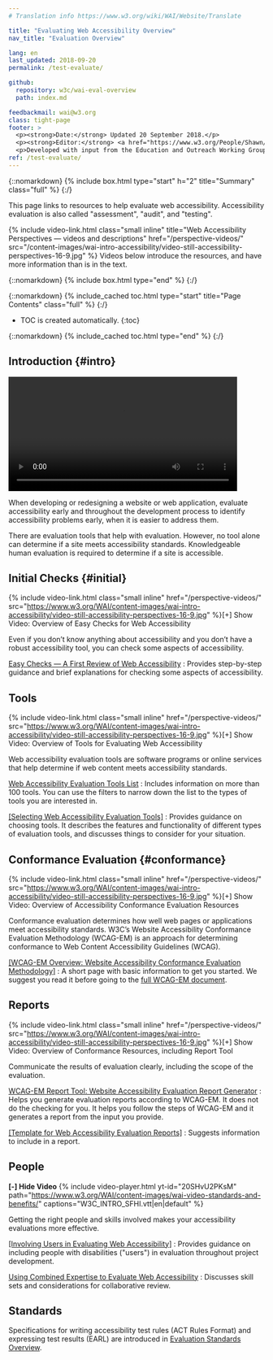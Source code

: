 ```yaml
---
# Translation info https://www.w3.org/wiki/WAI/Website/Translate

title: "Evaluating Web Accessibility Overview"
nav_title: "Evaluation Overview"

lang: en
last_updated: 2018-09-20
permalink: /test-evaluate/

github: 
  repository: w3c/wai-eval-overview
  path: index.md

feedbackmail: wai@w3.org
class: tight-page
footer: >
  <p><strong>Date:</strong> Updated 20 September 2018.</p>
  <p><strong>Editor:</strong> <a href="https://www.w3.org/People/Shawn/">Shawn Lawton Henry</a>.</p>
  <p>Developed with input from the Education and Outreach Working Group (<a href="http://www.w3.org/WAI/EO/">EOWG</a>).</p>
ref: /test-evaluate/
---
```


{::nomarkdown}
{% include box.html type="start" h="2" title="Summary" class="full" %}
{:/}

This page links to resources to help evaluate web accessibility. Accessibility evaluation is also called "assessment", "audit", and "testing".

{% include video-link.html class="small inline" title="Web Accessibility Perspectives &mdash; videos and descriptions" href="/perspective-videos/" src="/content-images/wai-intro-accessibility/video-still-accessibility-perspectives-16-9.jpg" %} Videos below introduce the resources, and have more information than is in the text.

{::nomarkdown}
{% include box.html type="end" %}
{:/}


{::nomarkdown}
{% include_cached toc.html type="start" title="Page Contents" class="full" %}
{:/}

-   TOC is created automatically.
{:toc}

{::nomarkdown}
{% include_cached toc.html type="end" %}
{:/}

## Introduction {#intro}

<div "float: right; margin-left: 2rem; clear:right; width: 45%; max-width: 450px">
<video controls width="450">
    <source src="http://media.w3.org/wai/perspective-videos/customizable-text-ad.mp4"
            type="video/mp4">
</video>
  </div>
  
<!-- {% include video-link.html class="large inline" href="/perspective-videos/" src="https://www.w3.org/WAI/content-images/wai-intro-accessibility/video-still-accessibility-perspectives-16-9.jpg" %} -->

<!-- <img src="{{ "/content-images/wai-bcase/market-reach.svg" | relative_url }}" alt="" style="float: right; margin-left: 2rem; clear:right; width: 30%; max-width: 220px"> -->

When developing or redesigning a website or web application, evaluate accessibility early and throughout the development process to identify accessibility problems early, when it is easier to address them.

There are evaluation tools that help with evaluation. However, no tool alone can determine if a site meets accessibility standards. Knowledgeable human evaluation is required to determine if a site is accessible.

## Initial Checks {#initial}

{% include video-link.html class="small inline" href="/perspective-videos/" src="https://www.w3.org/WAI/content-images/wai-intro-accessibility/video-still-accessibility-perspectives-16-9.jpg" %}[+] Show Video: Overview of Easy Checks for Web Accessibility

Even if you don’t know anything about accessibility and you don’t have a robust accessibility tool, you can check some aspects of accessibility.

[Easy Checks — A First Review of Web Accessibility](/test-evaluate/preliminary/)
:   Provides step-by-step guidance and brief explanations for checking some aspects of accessibility.

## Tools

{% include video-link.html class="small inline" href="/perspective-videos/" src="https://www.w3.org/WAI/content-images/wai-intro-accessibility/video-still-accessibility-perspectives-16-9.jpg" %}[+] Show Video: Overview of Tools for Evaluating Web Accessibility

Web accessibility evaluation tools are software programs or online services that help determine if web content meets accessibility standards.

[Web Accessibility Evaluation Tools List](https://www.w3.org/WAI/ER/tools/)
:   Includes information on more than 100 tools. You can use the filters to narrow down the list to the types of tools you are interested in.

[[Selecting Web Accessibility Evaluation Tools]](/test-evaluate/tools/selecting/)
:   Provides guidance on choosing tools. It describes the features and functionality of different types of evaluation tools, and discusses things to consider for your situation.

## Conformance Evaluation {#conformance}

{% include video-link.html class="small inline" href="/perspective-videos/" src="https://www.w3.org/WAI/content-images/wai-intro-accessibility/video-still-accessibility-perspectives-16-9.jpg" %}[+] Show Video: Overview of Accessibility Conformance Evaluation Resources

Conformance evaluation determines how well web pages or applications meet accessibility standards. W3C’s Website Accessibility Conformance Evaluation Methodology (WCAG-EM) is an approach for determining conformance to Web Content Accessibility Guidelines (WCAG).

[[WCAG-EM Overview: Website Accessibility Conformance Evaluation Methodology]](/test-evaluate/conformance/wcag-em/)
:   A short page with basic information to get you started. We suggest you read it before going to the [full WCAG-EM document](https://www.w3.org/TR/WCAG-EM/).

## Reports

{% include video-link.html class="small inline" href="/perspective-videos/" src="https://www.w3.org/WAI/content-images/wai-intro-accessibility/video-still-accessibility-perspectives-16-9.jpg" %}[+] Show Video: Overview of Conformance Resources, including Report Tool

Communicate the results of evaluation clearly, including the scope of the evaluation.

[WCAG-EM Report Tool: Website Accessibility Evaluation Report Generator](https://www.w3.org/WAI/eval/report-tool/#/)
:   Helps you generate evaluation reports according to WCAG-EM. It does not do the checking for you. It helps you follow the steps of WCAG-EM and it generates a report from the input you provide.

[[Template for Web Accessibility Evaluation Reports]](/test-evaluate/report-template/)
:   Suggests information to include in a report.

## People

**[-] Hide Video**
{% include video-player.html 
           yt-id="20SHvU2PKsM" 
           path="https://www.w3.org/WAI/content-images/wai-video-standards-and-benefits/"
           captions="W3C_INTRO_SFHI.vtt|en|default"
           %}

Getting the right people and skills involved makes your accessibility evaluations more effective.

[[Involving Users in Evaluating Web Accessibility]](/test-evaluate/involving-users/)
:   Provides guidance on including people with disabilities ("users") in evaluation throughout project development.

[Using Combined Expertise to Evaluate Web Accessibility](/test-evaluate/combined-expertise/)
:   Discusses skill sets and considerations for collaborative review.

## Standards

Specifications for writing accessibility test rules (ACT Rules Format) and expressing test results (EARL) are introduced in [Evaluation Standards Overview](/standards-guidelines/evaluation/).
